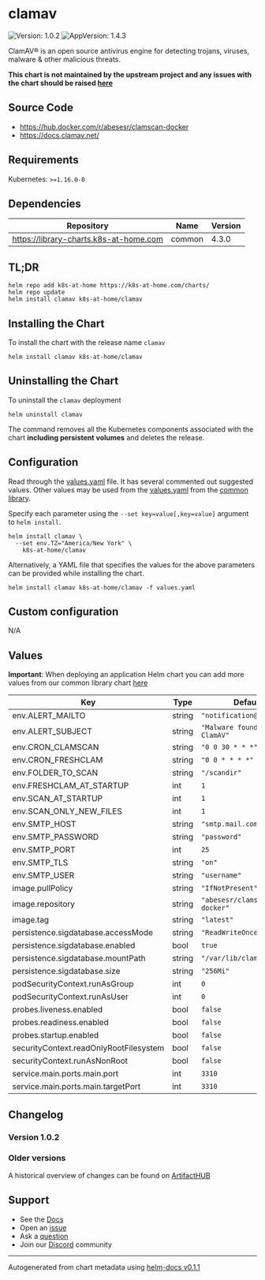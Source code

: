 # clamav

![Version: 1.0.2](https://img.shields.io/badge/Version-1.0.2-informational?style=flat-square) ![AppVersion: 1.4.3](https://img.shields.io/badge/AppVersion-1.4.3-informational?style=flat-square)

ClamAV® is an open source antivirus engine for detecting trojans, viruses, malware & other malicious threats.

**This chart is not maintained by the upstream project and any issues with the chart should be raised [here](https://github.com/k8s-at-home/charts/issues/new/choose)**

## Source Code

* <https://hub.docker.com/r/abesesr/clamscan-docker>
* <https://docs.clamav.net/>

## Requirements

Kubernetes: `>=1.16.0-0`

## Dependencies

| Repository | Name | Version |
|------------|------|---------|
| https://library-charts.k8s-at-home.com | common | 4.3.0 |

## TL;DR

```console
helm repo add k8s-at-home https://k8s-at-home.com/charts/
helm repo update
helm install clamav k8s-at-home/clamav
```

## Installing the Chart

To install the chart with the release name `clamav`

```console
helm install clamav k8s-at-home/clamav
```

## Uninstalling the Chart

To uninstall the `clamav` deployment

```console
helm uninstall clamav
```

The command removes all the Kubernetes components associated with the chart **including persistent volumes** and deletes the release.

## Configuration

Read through the [values.yaml](./values.yaml) file. It has several commented out suggested values.
Other values may be used from the [values.yaml](https://github.com/k8s-at-home/library-charts/tree/main/charts/stable/common/values.yaml) from the [common library](https://github.com/k8s-at-home/library-charts/tree/main/charts/stable/common).

Specify each parameter using the `--set key=value[,key=value]` argument to `helm install`.

```console
helm install clamav \
  --set env.TZ="America/New York" \
    k8s-at-home/clamav
```

Alternatively, a YAML file that specifies the values for the above parameters can be provided while installing the chart.

```console
helm install clamav k8s-at-home/clamav -f values.yaml
```

## Custom configuration

N/A

## Values

**Important**: When deploying an application Helm chart you can add more values from our common library chart [here](https://github.com/k8s-at-home/library-charts/tree/main/charts/stable/common)

| Key | Type | Default | Description |
|-----|------|---------|-------------|
| env.ALERT_MAILTO | string | `"notification@mail.com"` |  |
| env.ALERT_SUBJECT | string | `"Malware found by ClamAV"` |  |
| env.CRON_CLAMSCAN | string | `"0 0 30 * * *"` |  |
| env.CRON_FRESHCLAM | string | `"0 0 * * * *"` |  |
| env.FOLDER_TO_SCAN | string | `"/scandir"` |  |
| env.FRESHCLAM_AT_STARTUP | int | `1` |  |
| env.SCAN_AT_STARTUP | int | `1` |  |
| env.SCAN_ONLY_NEW_FILES | int | `1` |  |
| env.SMTP_HOST | string | `"smtp.mail.com"` |  |
| env.SMTP_PASSWORD | string | `"password"` |  |
| env.SMTP_PORT | int | `25` |  |
| env.SMTP_TLS | string | `"on"` |  |
| env.SMTP_USER | string | `"username"` |  |
| image.pullPolicy | string | `"IfNotPresent"` |  |
| image.repository | string | `"abesesr/clamscan-docker"` |  |
| image.tag | string | `"latest"` |  |
| persistence.sigdatabase.accessMode | string | `"ReadWriteOnce"` |  |
| persistence.sigdatabase.enabled | bool | `true` |  |
| persistence.sigdatabase.mountPath | string | `"/var/lib/clamav"` |  |
| persistence.sigdatabase.size | string | `"256Mi"` |  |
| podSecurityContext.runAsGroup | int | `0` |  |
| podSecurityContext.runAsUser | int | `0` |  |
| probes.liveness.enabled | bool | `false` |  |
| probes.readiness.enabled | bool | `false` |  |
| probes.startup.enabled | bool | `false` |  |
| securityContext.readOnlyRootFilesystem | bool | `false` |  |
| securityContext.runAsNonRoot | bool | `false` |  |
| service.main.ports.main.port | int | `3310` |  |
| service.main.ports.main.targetPort | int | `3310` |  |

## Changelog

### Version 1.0.2

### Older versions

A historical overview of changes can be found on [ArtifactHUB](https://artifacthub.io/packages/helm/k8s-at-home/clamav?modal=changelog)

## Support

- See the [Docs](https://docs.k8s-at-home.com/our-helm-charts/getting-started/)
- Open an [issue](https://github.com/k8s-at-home/charts/issues/new/choose)
- Ask a [question](https://github.com/k8s-at-home/organization/discussions)
- Join our [Discord](https://discord.gg/sTMX7Vh) community

----------------------------------------------
Autogenerated from chart metadata using [helm-docs v0.1.1](https://github.com/k8s-at-home/helm-docs/releases/v0.1.1)

